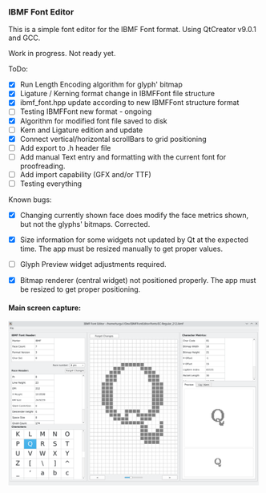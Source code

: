 ### IBMF Font Editor

This is a simple font editor for the IBMF Font format. 
Using QtCreator v9.0.1 and GCC.

Work in progress. Not ready yet.

ToDo:

- [x] Run Length Encoding algorithm for glyph' bitmap
- [x] Ligature / Kerning format change in IBMFFont file structure
- [x] ibmf_font.hpp update according to new IBMFFont structure format
- [ ] Testing IBMFFont new format - ongoing
- [x] Algorithm for modified font file saved to disk 
- [ ] Kern and Ligature edition and update
- [x] Connect vertical/horizontal scrollBars to grid positioning
- [ ] Add export to .h header file
- [ ] Add manual Text entry and formatting with the current font for proofreading.
- [ ] Add import capability (GFX and/or TTF)
- [ ] Testing everything

Known bugs:

- [x] Changing currently shown face does modify the face metrics shown, but not the glyphs' bitmaps. Corrected.
- [x] Size information for some widgets not updated by Qt at the expected time. The app must be resized manually to get proper values.
- [ ] Glyph Preview widget adjustments required.
- [x] Bitmap renderer (central widget) not positioned properly. The app must be resized to get proper positioning.


#### Main screen capture:

<img src="Pictures/main2.png" alt="app picture" width="500"/>
